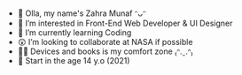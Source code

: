 - 👋 Olla, my name's Zahra Munaf ᵔᴗᵔ
- 👀 I’m interested in Front-End Web Developer & UI Designer
- 🌱 I’m currently learning Coding
- 😲 I’m looking to collaborate at NASA if possible
- 🧚‍♀️ Devices and books is my comfort zone ₍ᐢ.ˬ.ᐢ₎
- 🤺 Start in the age 14 y.o (2021)

<!---
munafzahra/munafzahra is a ✨ special ✨ repository because its `README.md` (this file) appears on your GitHub profile.
You can click the Preview link to take a look at your changes.
--->
